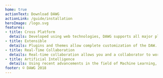 ```yaml
---
home: true
actionText: Download DAWG
actionLink: /guide/installation
heroImage: /logo.svg
features:
- title: Cross Platform
  details: Developed using web technologies, DAWG supports all major platforms.
- title: Extensible
  details: Plugins and themes allow complete customization of the DAW.
- title: Real-Time Collaboration
  details: Real-time collaboration allows you and a collaborator to work simultaneously on the same project.
- title: Artificial Intelligence
  details: Using recent advancements in the field of Machine Learning, DAWG offers cutting-edge vocal extraction and piano note transcription.
footer: © DAWG 2018
---
```


